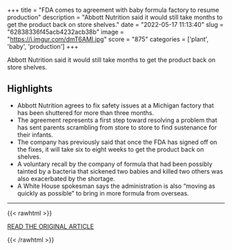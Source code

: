 +++
title = "FDA comes to agreement with baby formula factory to resume production"
description = "Abbott Nutrition said it would still take months to get the product back on store shelves."
date = "2022-05-17 11:13:40"
slug = "62838336f45acb4232acb38b"
image = "https://i.imgur.com/dmT6AMI.jpg"
score = "875"
categories = ['plant', 'baby', 'production']
+++

Abbott Nutrition said it would still take months to get the product back on store shelves.

## Highlights

- Abbott Nutrition agrees to fix safety issues at a Michigan factory that has been shuttered for more than three months.
- The agreement represents a first step toward resolving a problem that has sent parents scrambling from store to store to find sustenance for their infants.
- The company has previously said that once the FDA has signed off on the fixes, it will take six to eight weeks to get the product back on shelves.
- A voluntary recall by the company of formula that had been possibly tainted by a bacteria that sickened two babies and killed two others was also exacerbated by the shortage.
- A White House spokesman says the administration is also “moving as quickly as possible” to bring in more formula from overseas.

---

{{< rawhtml >}}
  <p class="article-category">
    <a target="_blank" href="https://www.washingtonpost.com/business/2022/05/16/formula-shortage-fda-sturgis/">READ THE ORIGINAL ARTICLE</a>
  </p>
{{< /rawhtml >}}
